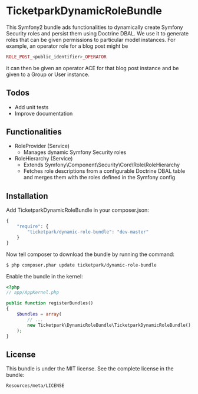 # TicketparkDynamicRoleBundle

This Symfony2 bundle ads functionalities to dynamically create Symfony Security roles and persist them using Doctrine DBAL.
We use it to generate roles that can be given permissions to particular model instances. For example, an operator role for a blog post might be
```php
ROLE_POST_<public_identifier>_OPERATOR
```
it can then be given an operator ACE for that blog post instance and be given to a Group or User instance.

## Todos
* Add unit tests
* Improve documentation

## Functionalities
* RoleProvider (Service)
    * Manages dynamic Symfony Security roles
* RoleHierarchy (Service)
    * Extends Symfony\Component\Security\Core\Role\RoleHierarchy
    * Fetches role descriptions from a configurable Doctrine DBAL table and merges them with the roles defined in the Symfony config

## Installation

Add TicketparkDynamicRoleBundle in your composer.json:

```js
{
    "require": {
        "ticketpark/dynamic-role-bundle": "dev-master"
    }
}
```

Now tell composer to download the bundle by running the command:

``` bash
$ php composer.phar update ticketpark/dynamic-role-bundle
```

Enable the bundle in the kernel:

``` php
<?php
// app/AppKernel.php

public function registerBundles()
{
    $bundles = array(
        // ...
        new Ticketpark\DynamicRoleBundle\TicketparkDynamicRoleBundle(),
    );
}
```

## License


This bundle is under the MIT license. See the complete license in the bundle:

    Resources/meta/LICENSE

